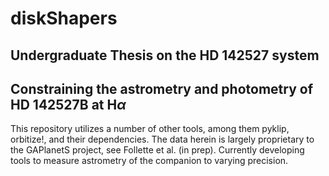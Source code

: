 # diskShapers
## Undergraduate Thesis on the HD 142527 system
## Constraining the astrometry and photometry of HD 142527B at H$\alpha$

This repository utilizes a number of other tools, among them pyklip, orbitize!, and their dependencies. The data herein is largely proprietary to the GAPlanetS project, see Follette et al. (in prep). Currently developing tools to measure astrometry of the companion to varying precision.
